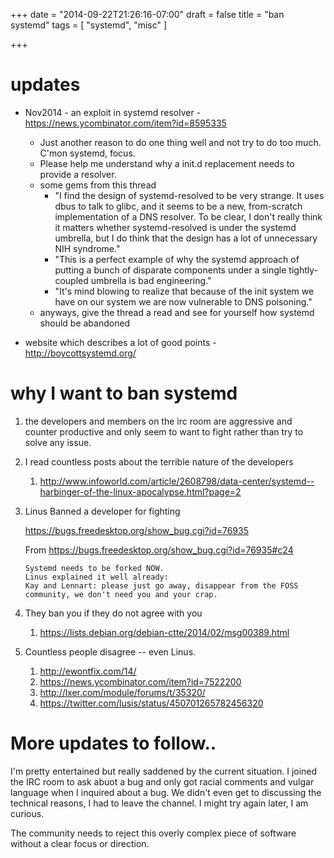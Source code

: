 +++
date = "2014-09-22T21:26:16-07:00"
draft = false
title = "ban systemd"
tags = [ "systemd", "misc" ]

+++

updates
=============================
- Nov2014 - an exploit in systemd resolver - https://news.ycombinator.com/item?id=8595335
   - Just another reason to do one thing well and not try to do too much. C'mon systemd, focus.
   - Please help me understand why a init.d replacement needs to provide a resolver.
   - some gems from this thread 
      - "I find the design of systemd-resolved to be very strange. It uses dbus to talk to glibc, and it seems to be a new, from-scratch implementation of a DNS resolver. To be clear, I don't really think it matters whether systemd-resolved is under the systemd umbrella, but I do think that the design has a lot of unnecessary NIH syndrome."
      - "This is a perfect example of why the systemd approach of putting a bunch of disparate components under a single tightly-coupled umbrella is bad engineering."
      - "It's mind blowing to realize that because of the init system we have on our system we are now vulnerable to DNS poisoning."
   - anyways, give the thread a read and see for yourself how systemd should be abandoned

- website which describes a lot of good points - http://boycottsystemd.org/

why I want to ban systemd
=============================


1. the developers and members on the irc room are aggressive and counter productive and only seem to want to fight
   rather than try to solve any issue.

2. I read countless posts about the terrible nature of the developers

   1. http://www.infoworld.com/article/2608798/data-center/systemd--harbinger-of-the-linux-apocalypse.html?page=2

3. Linus Banned a developer for fighting

   https://bugs.freedesktop.org/show_bug.cgi?id=76935


   From https://bugs.freedesktop.org/show_bug.cgi?id=76935#c24

   ```
   Systemd needs to be forked NOW.
   Linus explained it well already:
   Kay and Lennart: please just go away, disappear from the FOSS community, we don't need you and your crap.
   ```

4. They ban you if they do not agree with you

   1. https://lists.debian.org/debian-ctte/2014/02/msg00389.html


5. Countless people disagree -- even Linus.

   1. http://ewontfix.com/14/
   2. https://news.ycombinator.com/item?id=7522200
   3. http://lxer.com/module/forums/t/35320/
   4. https://twitter.com/lusis/status/450701265782456320

More updates to follow..
=============================

I'm pretty entertained but really saddened by the current situation. I joined the IRC room to ask abuot a bug and only
got racial comments and vulgar language when I inquired about a bug. We didn't even get to discussing the
technical reasons, I had to leave the channel. I might try again later, I am curious.


The community needs to reject this overly complex piece of software without a clear focus or direction.



